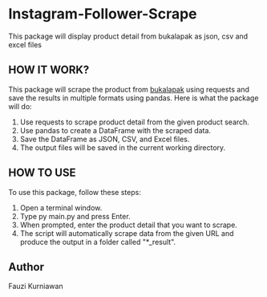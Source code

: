 # Instagram-Follower-Scrape
This package will display product detail from bukalapak as json, csv and excel files

## HOW IT WORK?
This package will scrape the product from [bukalapak](https://www.bukalapak.com) using requests and save the results in multiple formats using pandas. Here is what the package will do:

1. Use requests to scrape product detail from the given product search.
2. Use pandas to create a DataFrame with the scraped data.
3. Save the DataFrame as JSON, CSV, and Excel files.
4. The output files will be saved in the current working directory.

## HOW TO USE
To use this package, follow these steps:

1. Open a terminal window.
2. Type py main.py and press Enter.
3. When prompted, enter the product detail that you want to scrape.
4. The script will automatically scrape data from the given URL and produce the output in a folder called "*_result".

## Author
Fauzi Kurniawan
